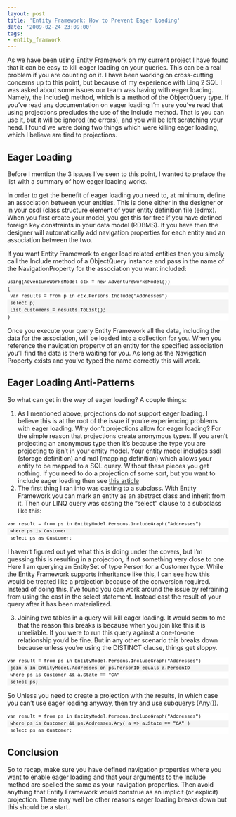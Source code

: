 ```yaml
---
layout: post
title: 'Entity Framework: How to Prevent Eager Loading'
date: '2009-02-24 23:09:00'
tags:
- entity_framwork
---
```


As we have been using Entity Framework on my current project I have found that it can be easy to kill eager loading on your queries. This can be a real problem if you are counting on it. I have been working on cross-cutting concerns up to this point, but because of my experience with Linq 2 SQL I was asked about some issues our team was having with eager loading. Namely, the Include() method, which is a method of the ObjectQuery type. If you’ve read any documentation on eager loading I’m sure you’ve read that using projections precludes the use of the Include method. That is you can use it, but it will be ignored (no errors), and you will be left scratching your head. I found we were doing two things which were killing eager loading, which I believe are tied to projections.

## Eager Loading

Before I mention the 3 issues I’ve seen to this point, I wanted to preface the list with a summary of how eager loading works.

In order to get the benefit of eager loading you need to, at minimum, define an association between your entities. This is done either in the designer or in your csdl (class structure element of your entity definition file (edmx). When you first create your model, you get this for free if you have defined foreign key constraints in your data model (RDBMS). If you have then the designer will automatically add navigation properties for each entity and an association between the two.

If you want Entity Framework to eager load related entities then you simply call the Include method of a ObjectQuery instance and pass in the name of the NavigationProperty for the association you want included:

<pre style="padding-right: 0px; padding-left: 0px; font-size: 8pt; padding-bottom: 0px; margin: 0em; overflow: visible; width: 100%; color: black; border-top-style: none; line-height: 12pt; padding-top: 0px; font-family: consolas, 'Courier New', courier, monospace; border-right-style: none; border-left-style: none; background-color: white; border-bottom-style: none">using(AdventureWorksModel ctx = new AdventureWorksModel())</pre>

<pre style="padding-right: 0px; padding-left: 0px; font-size: 8pt; padding-bottom: 0px; margin: 0em; overflow: visible; width: 100%; color: black; border-top-style: none; line-height: 12pt; padding-top: 0px; font-family: consolas, 'Courier New', courier, monospace; border-right-style: none; border-left-style: none; background-color: #f4f4f4; border-bottom-style: none">{</pre>

<pre style="padding-right: 0px; padding-left: 0px; font-size: 8pt; padding-bottom: 0px; margin: 0em; overflow: visible; width: 100%; color: black; border-top-style: none; line-height: 12pt; padding-top: 0px; font-family: consolas, 'Courier New', courier, monospace; border-right-style: none; border-left-style: none; background-color: white; border-bottom-style: none"> var results = from p in ctx.Persons.Include("Addresses")</pre>

<pre style="padding-right: 0px; padding-left: 0px; font-size: 8pt; padding-bottom: 0px; margin: 0em; overflow: visible; width: 100%; color: black; border-top-style: none; line-height: 12pt; padding-top: 0px; font-family: consolas, 'Courier New', courier, monospace; border-right-style: none; border-left-style: none; background-color: #f4f4f4; border-bottom-style: none"> select p;</pre>

<pre style="padding-right: 0px; padding-left: 0px; font-size: 8pt; padding-bottom: 0px; margin: 0em; overflow: visible; width: 100%; color: black; border-top-style: none; line-height: 12pt; padding-top: 0px; font-family: consolas, 'Courier New', courier, monospace; border-right-style: none; border-left-style: none; background-color: #f4f4f4; border-bottom-style: none"> List<Person> customers = results.ToList();</pre>

<pre style="padding-right: 0px; padding-left: 0px; font-size: 8pt; padding-bottom: 0px; margin: 0em; overflow: visible; width: 100%; color: black; border-top-style: none; line-height: 12pt; padding-top: 0px; font-family: consolas, 'Courier New', courier, monospace; border-right-style: none; border-left-style: none; background-color: white; border-bottom-style: none">}</pre>

Once you execute your query Entity Framework all the data, including the data for the association, will be loaded into a collection for you. When you reference the navigation property of an entity for the specified association you’ll find the data is there waiting for you. As long as the Navigation Property exists and you’ve typed the name correctly this will work.

## Eager Loading Anti-Patterns

So what can get in the way of eager loading? A couple things:

1. As I mentioned above, projections do not support eager loading. I believe this is at the root of the issue if you’re experiencing problems with eager loading. Why don’t projections allow for eager loading? For the simple reason that projections create anonymous types. If you aren’t projecting an anonymous type then it’s because the type you are projecting to isn’t in your entity model. Your entity model includes ssdl (storage definition) and mdl (mapping definition) which allows your entity to be mapped to a SQL query. Without these pieces you get nothing. If you need to do a projection of some sort, but you want to include eager loading then see [this article](http://www.thejoyofcode.com/Projection_blows_includes_in_Entity_Framework.aspx)
2. The first thing I ran into was casting to a subclass. With Entity Framework you can mark an entity as an abstract class and inherit from it. Then our LINQ query was casting the “select” clause to a subsclass like this:

<pre style="padding-right: 0px; padding-left: 0px; font-size: 8pt; padding-bottom: 0px; margin: 0em; overflow: visible; width: 100%; color: black; border-top-style: none; line-height: 12pt; padding-top: 0px; font-family: consolas, 'Courier New', courier, monospace; border-right-style: none; border-left-style: none; background-color: white; border-bottom-style: none">var result = from ps in EntityModel.Persons.IncludeGraph("Addresses")</pre>

<pre style="padding-right: 0px; padding-left: 0px; font-size: 8pt; padding-bottom: 0px; margin: 0em; overflow: visible; width: 100%; color: black; border-top-style: none; line-height: 12pt; padding-top: 0px; font-family: consolas, 'Courier New', courier, monospace; border-right-style: none; border-left-style: none; background-color: #f4f4f4; border-bottom-style: none"> where ps is Customer</pre>

<pre style="padding-right: 0px; padding-left: 0px; font-size: 8pt; padding-bottom: 0px; margin: 0em; overflow: visible; width: 100%; color: black; border-top-style: none; line-height: 12pt; padding-top: 0px; font-family: consolas, 'Courier New', courier, monospace; border-right-style: none; border-left-style: none; background-color: white; border-bottom-style: none"> select ps as Customer;</pre>

I haven’t figured out yet what this is doing under the covers, but I’m guessing this is resulting in a projection, if not something very close to one. Here I am querying an EntitySet of type Person for a Customer type. While the Entity Framework supports inheritance like this, I can see how this would be treated like a projection because of the conversion required. Instead of doing this, I’ve found you can work around the issue by refraining from using the cast in the select statement. Instead cast the result of your query after it has been materialized.

3. Joining two tables in a query will kill eager loading. It would seem to me that the reason this breaks is because when you join like this it is unreliable. If you were to run this query against a one-to-one relationship you’d be fine. But in any other scenario this breaks down because unless you’re using the DISTINCT clause, things get sloppy.

<pre style="padding-right: 0px; padding-left: 0px; font-size: 8pt; padding-bottom: 0px; margin: 0em; overflow: visible; width: 100%; color: black; border-top-style: none; line-height: 12pt; padding-top: 0px; font-family: consolas, 'Courier New', courier, monospace; border-right-style: none; border-left-style: none; background-color: white; border-bottom-style: none">var result = from ps in EntityModel.Persons.IncludeGraph("Addresses")</pre>

<pre style="padding-right: 0px; padding-left: 0px; font-size: 8pt; padding-bottom: 0px; margin: 0em; overflow: visible; width: 100%; color: black; border-top-style: none; line-height: 12pt; padding-top: 0px; font-family: consolas, 'Courier New', courier, monospace; border-right-style: none; border-left-style: none; background-color: #f4f4f4; border-bottom-style: none"> join a in EntityModel.Addresses on ps.PersonID equals a.PersonID</pre>

<pre style="padding-right: 0px; padding-left: 0px; font-size: 8pt; padding-bottom: 0px; margin: 0em; overflow: visible; width: 100%; color: black; border-top-style: none; line-height: 12pt; padding-top: 0px; font-family: consolas, 'Courier New', courier, monospace; border-right-style: none; border-left-style: none; background-color: white; border-bottom-style: none"> where ps is Customer && a.State == "CA"</pre>

<pre style="padding-right: 0px; padding-left: 0px; font-size: 8pt; padding-bottom: 0px; margin: 0em; overflow: visible; width: 100%; color: black; border-top-style: none; line-height: 12pt; padding-top: 0px; font-family: consolas, 'Courier New', courier, monospace; border-right-style: none; border-left-style: none; background-color: #f4f4f4; border-bottom-style: none"> select ps;</pre>

So Unless you need to create a projection with the results, in which case you can’t use eager loading anyway, then try and use subquerys (Any()).

<pre style="padding-right: 0px; padding-left: 0px; font-size: 8pt; padding-bottom: 0px; margin: 0em; overflow: visible; width: 100%; color: black; border-top-style: none; line-height: 12pt; padding-top: 0px; font-family: consolas, 'Courier New', courier, monospace; border-right-style: none; border-left-style: none; background-color: white; border-bottom-style: none">var result = from ps in EntityModel.Persons.IncludeGraph("Addresses")</pre>

<pre style="padding-right: 0px; padding-left: 0px; font-size: 8pt; padding-bottom: 0px; margin: 0em; overflow: visible; width: 100%; color: black; border-top-style: none; line-height: 12pt; padding-top: 0px; font-family: consolas, 'Courier New', courier, monospace; border-right-style: none; border-left-style: none; background-color: #f4f4f4; border-bottom-style: none"> where ps is Customer && ps.Addresses.Any( a => a.State == "CA" )</pre>

<pre style="padding-right: 0px; padding-left: 0px; font-size: 8pt; padding-bottom: 0px; margin: 0em; overflow: visible; width: 100%; color: black; border-top-style: none; line-height: 12pt; padding-top: 0px; font-family: consolas, 'Courier New', courier, monospace; border-right-style: none; border-left-style: none; background-color: white; border-bottom-style: none"> select ps as Customer;</pre>

## Conclusion

So to recap, make sure you have defined navigation properties where you want to enable eager loading and that your arguments to the Include method are spelled the same as your navigation properties. Then avoid anything that Entity Framework would construe as an implicit (or explicit) projection. There may well be other reasons eager loading breaks down but this should be a start.
